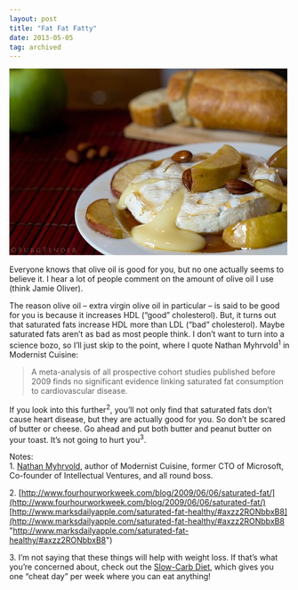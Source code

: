 ```yaml
---
layout: post
title: "Fat Fat Fatty"
date: 2013-05-05
tag: archived
---
```

![Fat Fat Fatty!](/images/fat-fat-fatty.jpg)

Everyone knows that olive oil is good for you, but no one actually seems to believe it. I hear a lot of people comment on the amount of olive oil I use (think Jamie Oliver).

The reason olive oil – extra virgin olive oil in particular – is said to be good for you is because it increases HDL (“good” cholesterol). But, it turns out that saturated fats increase HDL more than LDL (“bad” cholesterol). Maybe saturated fats aren’t as bad as most people think. I don’t want to turn into a science bozo, so I’ll just skip to the point, where I quote Nathan Myhrvold<sup>1</sup> in Modernist Cuisine:

> A meta-analysis of all prospective cohort studies published before 2009 finds no significant evidence linking saturated fat consumption to cardiovascular disease.

If you look into this further<sup>2</sup>, you’ll not only find that saturated fats don’t cause heart disease, but they are actually good for you. So don’t be scared of butter or cheese. Go ahead and put both butter and peanut butter on your toast. It’s not going to hurt you<sup>3</sup>.

Notes:  
1\. [Nathan Myhrvold](http://en.wikipedia.org/wiki/Nathan_Myhrvold "http://en.wikipedia.org/wiki/Nathan_Myhrvold"), author of Modernist Cuisine, former CTO of Microsoft, Co-founder of Intellectual Ventures, and all round boss.

2\. [http://www.fourhourworkweek.com/blog/2009/06/06/saturated-fat/](http://www.fourhourworkweek.com/blog/2009/06/06/saturated-fat/)  
[http://www.marksdailyapple.com/saturated-fat-healthy/#axzz2RONbbxB8](http://www.marksdailyapple.com/saturated-fat-healthy/#axzz2RONbbxB8 "http://www.marksdailyapple.com/saturated-fat-healthy/#axzz2RONbbxB8")

3\. I’m not saying that these things will help with weight loss. If that’s what you’re concerned about, check out the [Slow-Carb Diet](http://en.wikipedia.org/wiki/Slow-Carb_Diet "http://en.wikipedia.org/wiki/Slow-Carb_Diet"), which gives you one “cheat day” per week where you can eat anything!
